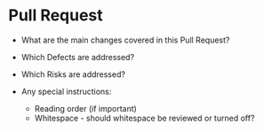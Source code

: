 # Pull Request

* What are the main changes covered in this Pull Request?
* Which Defects are addressed?
* Which Risks are addressed?

* Any special instructions:
  * Reading order (if important)
  * Whitespace - should whitespace be reviewed or turned off?
